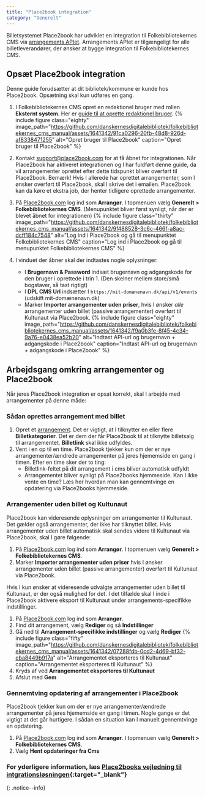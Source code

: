 ```yaml
---
title: "Place2book integration"  
category: "Generelt"
---
```


Billetsystemet Place2book har udviklet en integration til Folkebibliotekernes CMS via [arrangements APIet](https://www.folkebibliotekernescms.dk/main/bliv-klar-til-folkebibliotekernes-cms/9integrationer/#arrangements-api-til-brug-for-eksterne-systemer). Arrangements APIet er tilgængeligt for alle billetleverandører, der ønsker at bygge integration til Folkebibliotekernes CMS.



## Opsæt Place2book integration
Denne guide forudsætter at dit bibliotek/kommune er kunde hos Place2book. 
Opsætning skal kun udføres en gang.

1. I Folkebibliotekernes CMS opret en redaktionel bruger med rollen **Eksternt system**. Her er [guide til at oprette redaktionel bruger](https://www.folkebibliotekernescms.dk/main/konfiguration/personer/#opret-ny-redaktionel-bruger).
   {% include figure class="eighty" image_path="https://github.com/danskernesdigitalebibliotek/folkebibliotekernes_cms_manual/assets/1641342/91ca0296-20fb-48d8-926d-af8338471255" alt="Opret bruger til Place2book" caption="Opret bruger til Place2book" %} 

2. Kontakt [support@place2book.com](mailto:support@place2book.com) for at få åbnet for integrationen. Når Place2book har aktiveret integrationen og I har fuldført denne guide, da vil arrangementer oprettet efter dette tidspunkt bliver overført til Place2book. Bemærk! Hvis I allerede har oprettet arrangementer, som I ønsker overført til Place2book, skal I skrive det i emailen. Place2book kan da køre et ekstra job, der henter tidligere oprettede arrangementer.
   
3. På [Place2book.com](https://www.place2book.com/) log ind som **Arrangør**. I topmenuen vælg **Generelt > Folkebibliotekernes CMS**. (Menupunktet bliver først synligt, når der er blevet åbnet for integrationen)
   {% include figure class="thirty" image_path="https://github.com/danskernesdigitalebibliotek/folkebibliotekernes_cms_manual/assets/1641342/9f488528-3c6c-466f-a8ac-dcff184c7548" alt="Log ind i Place2book og gå til menupunktet Folkebibliotekernes CMS" caption="Log ind i Place2book og gå til menupunktet Folkebibliotekernes CMS" %}
 
4. I vinduet der åbner skal der indtastes nogle oplysninger:   
   - I **Brugernavn & Password** indsæt brugernavn og adgangskode for den bruger i oprettede i trin 1. (Den skelner mellem store/små bogstaver, så tast rigtigt)
   - I **DPL CMS Url** indsætter I `https://mit-domænenavn.dk/api/v1/events` (udskift mit-domænenavn.dk)
   - Marker **Importer arrangementer uden priser**, hvis I ønsker *alle* arrangementer uden billet (passive arrangementer) overført til Kultunaut via Place2book. 
   {% include figure class="eighty" image_path="https://github.com/danskernesdigitalebibliotek/folkebibliotekernes_cms_manual/assets/1641342/f9a0b3fe-8f45-4c34-9a76-e0438ea52b20" alt="Indtast API-url og brugernavn + adgangskode i Place2book" caption="Indtast API-url og brugernavn + adgangskode i Place2book" %} 

## Arbejdsgang omkring arrangementer og Place2book
Når jeres Place2book integration er opsat korrekt, skal I arbejde med arrangementer på denne måde:

### Sådan oprettes arrangement med billet
1. Opret et [arrangement](https://www.folkebibliotekernescms.dk/main/indhold/arrangement/). Det er vigtigt, at I tilknytter en eller flere **Billetkategorier**. Det er dem der får Place2book til at tilknytte billetsalg til arrangementet. **Billetlink** skal ikke udfyldes.
2. Vent i en op til en time. Place2book tjekker kun om der er nye arrangementer/ændrede arrangementer på jeres hjememside en gang i timen.
   Efter en time sker der to ting:
   - Billetlink-feltet på dit arrangement i cms bliver automatisk udfyldt
   - Arrangementet bliver synligt på Place2books hjemmeside.
   Kan I ikke vente en time? Læs her hvordan man kan gennemtvinge en opdatering via Place2books hjemmeside.

### Arrangementer uden billet og Kultunaut
Place2book kan videresende oplysninger om arrangementer til Kultunaut. Det gælder også arrangementer, der ikke har tilknyttet billet. 
Hvis arrangementer uden billet automatisk skal sendes videre til Kultunaut via Place2book, skal I gøre følgende:
1. På [Place2book.com](https://www.place2book.com/) log ind som **Arrangør**. I topmenuen vælg **Generelt > Folkebibliotekernes CMS**.
2. Marker **Importer arrangementer uden priser** hvis I ønsker arrangementer uden billet (passive arrangementer) overført til Kultunaut via Place2book.

Hvis I kun ønsker at videresende udvalgte arrangementer uden billet til Kultunaut, er der også mulighed for det. I det tilfælde skal I inde i Place2book aktivere eksport til Kultunaut under arrangements-specifikke indstillinger.

1. På [Place2book.com](https://www.place2book.com/) log ind som **Arrangør**.
2. Find dit arrangement, vælg **Rediger** og så **Indstillinger**
3. Gå ned til **Arrangement-specifikke indstillinger** og vælg **Rediger**
   {% include figure class="fifty" image_path="https://github.com/danskernesdigitalebibliotek/folkebibliotekernes_cms_manual/assets/1641342/07288fdb-0cd2-4d69-bf32-eba8449b917a" alt="Arrangementet eksporteres til Kultunaut" caption="Arrangementet eksporteres til Kultunaut" %}
5. Kryds af ved **Arrangementet eksporteres til Kultunaut**
6. Afslut med **Gem**


### Gennemtving opdatering af arrangementer i Place2book
Place2book tjekker kun om der er nye arrangementer/ændrede arrangementer på jeres hjememside en gang i timen. Nogle gange er det vigtigt at det går hurtigere. I sådan en situation kan I manuelt gennemtvinge en opdatering.

1. På [Place2book.com](https://www.place2book.com/) log ind som **Arrangør**. I topmenuen vælg **Generelt > Folkebibliotekernes CMS**. 
2. Vælg **Hent opdateringer fra Cms**

### For yderligere information, læs [Place2books vejledning til intgrationsløsningen](https://support.place2book.com/support/solutions/articles/80001143841-kom-i-gang){:target="_blank"}
{: .notice--info}
